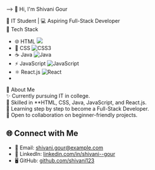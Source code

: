 
-->
 👋 Hi, I'm Shivani Gour 

🌟 IT Student | 💻 Aspiring Full-Stack Developer  
🚀 Tech Stack  
- 🌐 HTML <img src="https://img.icons8.com/color/25/000000/html-5.png"/> 
- 🎨 CSS ![CSS3](https://img.icons8.com/color/25/000000/css3.png)  
- ☕ Java ![Java](https://img.icons8.com/color/25/000000/java-coffee-cup-logo.png)  
- ⚡ JavaScript ![JavaScript](https://img.icons8.com/color/25/000000/javascript.png)  
- ⚛️ React.js ![React](https://img.icons8.com/color/25/000000/react-native.png)
- 
 📌 About Me  
✨ Currently pursuing IT in college.  
🚀 Skilled in **HTML, CSS, Java, JavaScript, and React.js.  
📖 Learning step by step to become a Full-Stack Developer.  
🤝 Open to collaboration on beginner-friendly projects.  
## 🌐 Connect with Me  
- 📧 Email: [shivani.gour@example.com](mailto:shivani.gour@example.com)  
- 💼 LinkedIn: [linkedin.com/in/shivani--gour](https://www.linkedin.com/in/shivani--gour)  
- 🖥️ GitHub: [github.com/shivani123](https://github.com/shivani123)  

